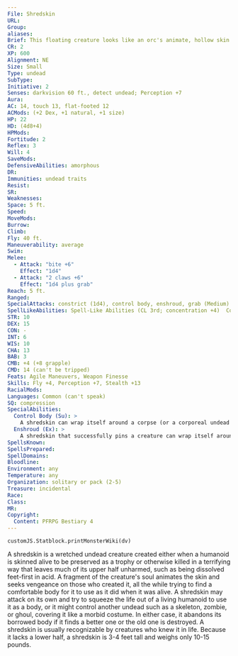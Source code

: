 ```yaml
---
File: Shredskin
URL: 
Group: 
aliases: 
Brief: This floating creature looks like an orc's animate, hollow skin. Its upper half is intact, but its lower half is in tatters.
CR: 2
XP: 600
Alignment: NE
Size: Small
Type: undead
SubType: 
Initiative: 2
Senses: darkvision 60 ft., detect undead; Perception +7
Aura: 
AC: 14, touch 13, flat-footed 12
ACMods: (+2 Dex, +1 natural, +1 size)
HP: 22
HD: (4d8+4)
HPMods: 
Fortitude: 2
Reflex: 3
Will: 4
SaveMods: 
DefensiveAbilities: amorphous
DR: 
Immunities: undead traits
Resist: 
SR: 
Weaknesses: 
Space: 5 ft.
Speed: 
MoveMods: 
Burrow: 
Climb: 
Fly: 40 ft.
Maneuverability: average
Swim: 
Melee: 
  - Attack: "bite +6"
    Effect: "1d4"
  - Attack: "2 claws +6"
    Effect: "1d4 plus grab"
Reach: 5 ft.
Ranged: 
SpecialAttacks: constrict (1d4), control body, enshroud, grab (Medium)
SpellLikeAbilities: Spell-Like Abilities (CL 3rd; concentration +4)  Constant-detect undead   1/day-command undead (DC 13)
STR: 10
DEX: 15
CON: -
INT: 6
WIS: 10
CHA: 13
BAB: 3
CMB: +4 (+8 grapple)
CMD: 14 (can't be tripped)
Feats: Agile Maneuvers, Weapon Finesse
Skills: Fly +4, Perception +7, Stealth +13
RacialMods: 
Languages: Common (can't speak)
SQ: compression
SpecialAbilities:
  Control Body (Su): >
    A shredskin can wrap itself around a corpse (or a corporeal undead it controls using command undead). When wrapping a host body in this way, the shredskin gains Strength 14 or the host body's Strength, whichever is higher, but cannot use its grab or enshroud abilities which doing so. Attacks targeted at the shredskin deal half damage to it and half damage to the host body; area attacks deal normal damage to both the shredskin and its host. If the host is destroyed, the shredskin unwraps itself as a free action on its next turn. A typical Medium corpse has 15 hit points for this purpose, while a Small corpse has 10 hit points. A shredskin can only use this ability on a generally humanoid-shaped creature (two arms, one head, humanoid torso) of Medium or Small size.
  Enshroud (Ex): >
    A shredskin that successfully pins a creature can wrap itself around that target like a shirt. The target gains the pinned condition, but the shredskin has neither the grappled or pinned condition, and can move itself and the target as if it controlled the target's body. The shredskin deals constrict damage to the target on its turn each round (no combat maneuver check needed). Attacking the shredskin while it's using this ability damages both it and the target as described in the control body ability. The shredskin can release the target as a free action.
SpellsKnown: 
SpellsPrepared: 
SpellDomains: 
Bloodline: 
Environment: any
Temperature: any
Organization: solitary or pack (2-5)
Treasure: incidental
Race: 
Class: 
MR: 
Copyright:
  Content: PFRPG Bestiary 4
---
```

```dataviewjs
customJS.Statblock.printMonsterWiki(dv)
```
A shredskin is a wretched undead creature created either when a humanoid is skinned alive to be preserved as a trophy or otherwise killed in a terrifying way that leaves much of its upper half unharmed, such as being dissolved feet-first in acid. A fragment of the creature's soul animates the skin and seeks vengeance on those who created it, all the while trying to find a comfortable body for it to use as it did when it was alive. A shredskin may attack on its own and try to squeeze the life out of a living humanoid to use it as a body, or it might control another undead such as a skeleton, zombie, or ghoul, covering it like a morbid costume. In either case, it abandons its borrowed body if it finds a better one or the old one is destroyed. A shredskin is usually recognizable by creatures who knew it in life. Because it lacks a lower half, a shredskin is 3-4 feet tall and weighs only 10-15 pounds.
